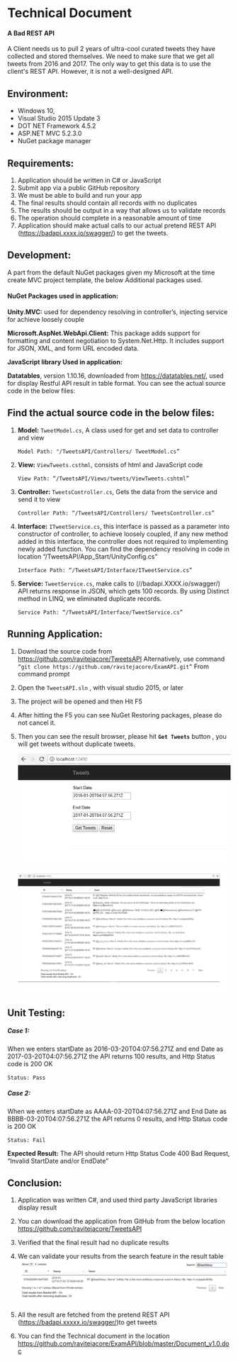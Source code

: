 # Technical Document


####  A Bad REST API

A Client needs us to pull 2 years of ultra-cool curated tweets they have collected and stored themselves. We need to make sure that we get all tweets from 2016 and 2017. The only way to get this data is to use the client's REST API. However, it is not a well-designed API.

##  Environment: 

+	Windows 10,
+	Visual Studio 2015 Update 3
+	DOT NET Framework 4.5.2
+	ASP.NET MVC 5.2.3.0
+	NuGet package manager


## Requirements:

1.	Application should be written in C# or JavaScript
2.	Submit app via a public GitHub repository 
3.	We must be able to build and run your app
4.	The final results should contain all records with no duplicates
5.	The results should be output in a way that allows us to validate records
6.	The operation should complete in a reasonable amount of time
7.	Application should make actual calls to our actual pretend REST API (https://badapi.xxxx.io/swagger/) to get the tweets.


## Development: 

A part from the default NuGet packages given my Microsoft at the time create MVC project template, the below Additional packages used.

#### NuGet Packages used in application: 

**Unity.MVC:** 
		used for dependency resolving in controller’s, injecting service for achieve loosely couple 

**Microsoft.AspNet.WebApi.Client:** 
		This package adds support for formatting and content negotiation to System.Net.Http. It includes support for JSON, XML, and form URL encoded data.

**JavaScript library Used in application:**

**Datatables**, version 1.10.16, downloaded from https://datatables.net/, used for display Restful API result in table format.
You can see the actual source code in the below files:


## Find the actual source code in the below files:


1.	**Model:** `TweetModel.cs`, A class used for get and set data to controller and view
			
		Model Path: "/TweetsAPI/Controllers/ TweetModel.cs”
	
2.	**View:**  `ViewTweets.csthml`, consists of html and JavaScript code
		
		View Path: “/TweetsAPI/Views/tweets/ViewTweets.cshtml”
	
3.	**Controller:** `TweetsController.cs`, Gets the data from the service and send it to view 

		Controller Path: “/TweetsAPI/Controllers/ TweetsController.cs”
	
4. 	**Interface:** `ITweetService.cs`, this interface is passed as a parameter into constructor of controller, to achieve loosely coupled, if any new method added in this interface, the controller does not required to implementing newly added function. You can find the dependency resolving in  code in location “/TweetsAPI/App_Start/UnityConfig.cs” 
		
		Interface Path: “/TweetsAPI/Interface/ITweetService.cs”

5.	**Service:** `TweetService.cs`, make calls to (//badapi.XXXX.io/swagger/) API returns response in JSON, which gets 100 records. By using Distinct method in LINQ, we eliminated duplicate records. 
			
		Service Path: “/TweetsAPI/Interface/TweetService.cs”


## Running Application: 

1.	Download the source code from https://github.com/ravitejacore/TweetsAPI 
	Alternatively, use command `“git clone https://github.com/ravitejacore/ExamAPI.git”`
	From command prompt
	
2.	 Open the `TweetsAPI.sln` , with visual studio 2015, or later

3.	The project will be opened  and then Hit F5 

4.	After hitting the F5 you can see NuGet Restoring packages, please do not cancel it.

5.	Then you can see the result browser, please hit  **`Get Tweets`** button , you will get tweets without duplicate tweets.

	![alt text](https://raw.githubusercontent.com/ravitejacore/LeaveMe/master/images/screen1.jpg "click on Get Tweets button")
	
	![alt text](https://raw.githubusercontent.com/ravitejacore/LeaveMe/master/images/screen2.jpg "Displaying REST API result")

## Unit Testing: 

##### Case 1: 	
 When we enters startDate as 2016-03-20T04:07:56.271Z and end Date as 2017-03-20T04:07:56.271Z the API returns 100 results, and Http Status code is 200 OK
	
	Status: Pass

##### Case 2:
 When we enters startDate as AAAA-03-20T04:07:56.271Z and End Date as BBBB-03-20T04:07:56.271Z the API returns 0 results, and Http Status code is 200 OK
	
	Status: Fail
**Expected Result:** The API should return Http Status Code 400 Bad Request, “Invalid StartDate and/or EndDate”
	

## Conclusion:

1.	Application was written C#, and used third party JavaScript libraries display result
2.	You can download the application from GitHub from the below location https://github.com/ravitejacore/TweetsAPI 
3.	Verified that the final result had no duplicate results 
4.	We can validate your results from the search feature in the result table
	![alt text](https://raw.githubusercontent.com/ravitejacore/LeaveMe/master/images/search.jpg "You can serach for contents, it displays search results")
 
5.	All the result are fetched from the pretend REST API (https://badapi.xxxxx.io/swagger/)to get tweets 

6. You can find the Technical document in the location https://github.com/ravitejacore/ExamAPI/blob/master/Document_v1.0.doc
